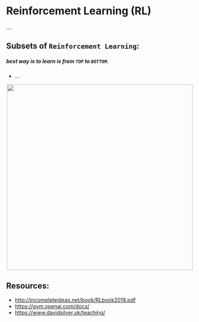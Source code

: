 # Reinforcement Learning (RL)
....

## Subsets of `Reinforcement Learning`:
##### best way is to learn is from `TOP` to `BOTTOM`.  
+ ...
<!-- + [`Classifications`](./classification/README.md)
    + [`Binary Classification`](./classification/binary_classification/README.md)
    + [`Imbalanced Classification`](./classification/imbalanced_classification/README.md)
    + [`Multi-Class Classification`](./classification/multi_class_classification/README.md)
    + [`Multi-Label Classification`](./classification/multi_label_classification/README.md) -->

<p align="center">
    <img src="https://techvidvan.com/tutorials/wp-content/uploads/sites/2/2020/08/Reinforcement-Learning-in-ML-TV.jpg" width="500">
</p>

## Resources:
+ http://incompleteideas.net/book/RLbook2018.pdf
+ https://gym.openai.com/docs/
+ https://www.davidsilver.uk/teaching/

<!-- 
+ https://www.davidsilver.uk/teaching/
+ https://towardsdatascience.com/reinforcement-learning-101-e24b50e1d292
+ https://karpathy.github.io/2016/05/31/rl/
+ http://people.eecs.berkeley.edu/~pabbeel/nips-tutorial-policy-optimization-Schulman-Abbeel.pdf
+ https://www.youtube.com/watch?v=2pWv7GOvuf0 -->